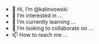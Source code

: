 - 👋 Hi, I’m @kalinvowski
- 👀 I’m interested in ...
- 🌱 I’m currently learning ...
- 💞️ I’m looking to collaborate on ...
- 📫 How to reach me ...

<!---
kalinvowski/kalinvowski is a ✨ special ✨ repository because its `README.md` (this file) appears on your GitHub profile.
You can click the Preview link to take a look at your changes.
--->

